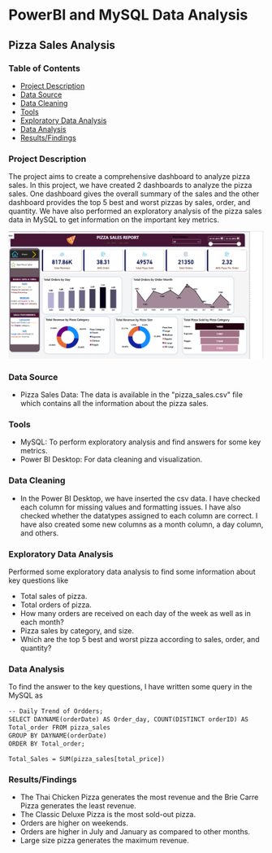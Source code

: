 # PowerBI and MySQL Data Analysis

## Pizza Sales Analysis

### Table of Contents

- [Project Description](#project-description)
- [Data Source](#data-source)
- [Data Cleaning](#data-cleaning)
- [Tools](#tools)
- [Exploratory Data Analysis](#exploratory-data-analysis)
- [Data Analysis](#data-analysis)
- [Results/Findings](#resultsfindings)
  

### Project Description
The project aims to create a comprehensive dashboard to analyze pizza sales. In this project, we have created 2 dashboards to analyze the pizza sales. One dashboard gives the overall summary of the sales and the other dashboard provides the top 5 best and worst pizzas by sales, order, and quantity. We have also performed an exploratory analysis of the pizza sales data in MySQL to get information on the important key metrics.

![Pizza Sales Dashboard image](Pizza%20Sales%20Dashboard.png)

### Data Source
- Pizza Sales Data: The data is available in the "pizza_sales.csv" file which contains all the information about the pizza sales.

### Tools
- MySQL: To perform exploratory analysis and find answers for some key metrics.
- Power BI Desktop: For data cleaning and visualization.

### Data Cleaning
- In the Power BI Desktop, we have inserted the csv data. I have checked each column for missing values and formatting issues. I have also checked whether the datatypes assigned to each column are correct. I have also created some new columns as a month column, a day column, and others.

### Exploratory Data Analysis
Performed some exploratory data analysis to find some information about key questions like
- Total sales of pizza.
- Total orders of pizza.
- How many orders are received on each day of the week as well as in each month?
- Pizza sales by category, and size.
- Which are the top 5 best and worst pizza according to sales, order, and quantity?

### Data Analysis
To find the answer to the key questions, I have written some query in the MySQL as
``` MySQL
-- Daily Trend of Ordders;
SELECT DAYNAME(orderDate) AS Order_day, COUNT(DISTINCT orderID) AS Total_order FROM pizza_sales
GROUP BY DAYNAME(orderDate)
ORDER BY Total_order;
```
``` PowerBI
Total_Sales = SUM(pizza_sales[total_price])
```

### Results/Findings
- The Thai Chicken Pizza generates the most revenue and the Brie Carre Pizza generates the least revenue.
- The Classic Deluxe Pizza is the most sold-out pizza.
- Orders are higher on weekends.
- Orders are higher in July and January as compared to other months.
- Large size pizza generates the maximum revenue.
  
